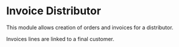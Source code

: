 Invoice Distributor
===================

This module allows creation of orders and invoices for a distributor.

Invoices lines are linked to a final customer.


